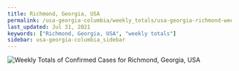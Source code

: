 ```yaml
---
title: Richmond, Georgia, USA
permalink: /usa-georgia-columbia/weekly_totals/usa-georgia-richmond-weekly_totals.html
last_updated: Jul 31, 2021
keywords: ["Richmond, Georgia, USA", "weekly totals"]
sidebar: usa-georgia-columbia_sidebar
---
```


![Weekly Totals of Confirmed Cases for Richmond, Georgia, USA](/covid_tracker/images/graphs/usa-georgia-richmond-weekly_totals_graph.png)
